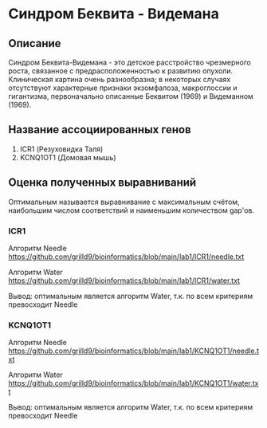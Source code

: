 # Синдром Беквита - Видемана
## Описание
Синдром Беквита-Видемана - это детское расстройство чрезмерного роста, связанное с предрасположенностью к развитию опухоли. Клиническая картина очень разнообразна; в некоторых случаях отсутствуют характерные признаки экзомфалоза, макроглоссии и гигантизма, первоначально описанные Беквитом (1969) и Видеманном (1969).
## Название ассоциированных генов
1. ICR1 (Резуховидка Таля)
2. KCNQ1OT1 (Домовая мышь)
## Оценка полученных выравниваний
Оптимальным называется выравнивание с максимальным счётом, наибольшим числом соответствий и наименьшим количеством gap'ов.
### ICR1
Алгоритм Needle
https://github.com/grilld9/bioinformatics/blob/main/lab1/ICR1/needle.txt

Алгоритм Water
https://github.com/grilld9/bioinformatics/blob/main/lab1/ICR1/water.txt

Вывод: оптимальным является алгоритм Water, т.к. по всем критериям превосходит Needle

### KCNQ1OT1

Алгоритм Needle
https://github.com/grilld9/bioinformatics/blob/main/lab1/KCNQ1OT1/needle.txt

Алгоритм Water
https://github.com/grilld9/bioinformatics/blob/main/lab1/KCNQ1OT1/water.txt

Вывод: оптимальным является алгоритм Water, т.к. по всем критериям превосходит Needle
